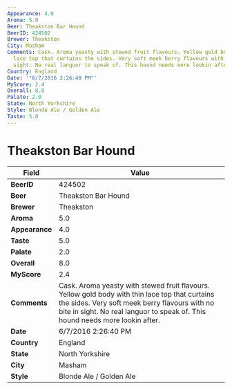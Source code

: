 ```yaml
---
Appearance: 4.0
Aroma: 5.0
Beer: Theakston Bar Hound
BeerID: 424502
Brewer: Theakston
City: Masham
Comments: Cask. Aroma yeasty with stewed fruit flavours. Yellow gold body with thin
  lace top that curtains the sides. Very soft meek berry flavours with no bite in
  sight. No real languor to speak of. This hound needs more lookin after.
Country: England
Date: '"6/7/2016 2:26:40 PM"'
MyScore: 2.4
Overall: 8.0
Palate: 2.0
State: North Yorkshire
Style: Blonde Ale / Golden Ale
Taste: 5.0
---
```


# Theakston Bar Hound

| Field         | Value |
|---------------|-------|
| **BeerID** | 424502 |
| **Beer** | Theakston Bar Hound |
| **Brewer** | Theakston |
| **Aroma** | 5.0 |
| **Appearance** | 4.0 |
| **Taste** | 5.0 |
| **Palate** | 2.0 |
| **Overall** | 8.0 |
| **MyScore** | 2.4 |
| **Comments** | Cask. Aroma yeasty with stewed fruit flavours. Yellow gold body with thin lace top that curtains the sides. Very soft meek berry flavours with no bite in sight. No real languor to speak of. This hound needs more lookin after. |
| **Date** | 6/7/2016 2:26:40 PM |
| **Country** | England |
| **State** | North Yorkshire |
| **City** | Masham |
| **Style** | Blonde Ale / Golden Ale |

